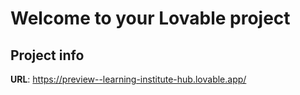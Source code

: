 # Welcome to your Lovable project

## Project info

**URL**: https://preview--learning-institute-hub.lovable.app/
